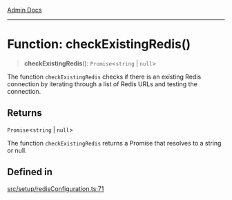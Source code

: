[Admin Docs](/)

***

# Function: checkExistingRedis()

> **checkExistingRedis**(): `Promise`\<`string` \| `null`\>

The function `checkExistingRedis` checks if there is an existing Redis connection by iterating
through a list of Redis URLs and testing the connection.

## Returns

`Promise`\<`string` \| `null`\>

The function `checkExistingRedis` returns a Promise that resolves to a string or null.

## Defined in

[src/setup/redisConfiguration.ts:71](https://github.com/Suyash878/talawa-api/blob/cfd688207611ba245c99edd8dbaccb2cdbf6a043/src/setup/redisConfiguration.ts#L71)
